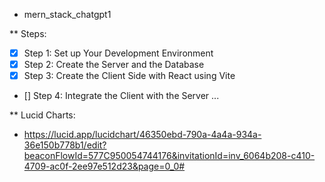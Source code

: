 * mern_stack_chatgpt1

** Steps:
- [x] Step 1: Set up Your Development Environment
- [x] Step 2: Create the Server and the Database
- [x] Step 3: Create the Client Side with React using Vite
- [] Step 4: Integrate the Client with the Server
...

** Lucid Charts:
- https://lucid.app/lucidchart/46350ebd-790a-4a4a-934a-36e150b778b1/edit?beaconFlowId=577C950054744176&invitationId=inv_6064b208-c410-4709-ac0f-2ee97e512d23&page=0_0#